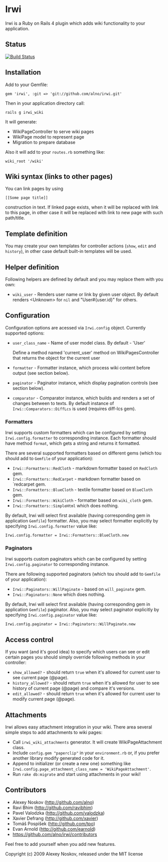 # Irwi

Irwi is a Ruby on Rails 4 plugin which adds wiki functionality to your
application.

## Status

[<img src="https://secure.travis-ci.org/alno/irwi.png?branch=master" alt="Build Status" />](http://travis-ci.org/alno/irwi)

## Installation

Add to your Gemfile:

    gem 'irwi', :git => 'git://github.com/alno/irwi.git'

Then in your application directory call:

    rails g irwi_wiki

It will generate:
*   WikiPageController to serve wiki pages
*   WikiPage model to represent page
*   Migration to prepare database


Also it will add to your `routes.rb` something like:

    wiki_root '/wiki'

## Wiki syntax (links to other pages)

You can link pages by using

    [[Some page title]]

construction in text. If linked page exists, when it will be replaced with
link to this page, in other case it will be replaced with link to new page
with such path/title.

## Template definition

You may create your own templates for controller actions (`show`, `edit` and
`history`), in other case default built-in templates will be used.

## Helper definition

Following helpers are defined by default and you may replace them with you
own:
*   `wiki_user` - Renders user name or link by given user object. By default
    renders &lt;Unknown&gt; for `nil` and "User#{user.id}" for others.


## Configuration

Configuration options are acessed via `Irwi.config` object. Currently
supported options:
*   `user_class_name` - Name of user model class. By default - 'User'

    Define a method named 'current_user' method on WikiPagesController that returns the object for the current user

*   `formatter` - Formatter instance, which process wiki content before
    output (see section below).

*   `paginator` - Paginator instance, which display pagination controls (see section below).

*   `comparator` - Comparator instance, which builds and renders a set of
    changes between to texts. By default instance of
    `Irwi::Comparators::DiffLcs` is used (requires diff-lcs gem).

### Formatters

Irwi supports custom formatters which can be configured by setting `Irwi.config.formatter` to corresponding instance.
Each formatter should have method `format`, which gets a string and returns it formatted.

There are several supported formatters based on different gems (which tou should add to `Gemfile` of your application):
* `Irwi::Formatters::RedCloth` - markdown formatter based on `RedCloth` gem.
* `Irwi::Formatters::RedCarpet` - markdown formatter based on `redcarpet  gem.
* `Irwi::Formatters::BlueCloth` - textile formatter based on `BlueCloth` gem.
* `Irwi::Formatters::WikiCloth` - formatter based on `wiki_cloth` gem.
* `Irwi::Formatters::SimpleHtml` which does nothing.

By default, Irwi will select first available (having corresponding gem in application `Gemfile`) formatter.
Also, you may select formatter explicitly by specifying `Irwi.config.formatter` value like:

    Irwi.config.formatter = Irwi::Formatters::BlueCloth.new

### Paginators

Irwi supports custom paginators which can be configured by setting `Irwi.config.paginator` to corresponding instance.

There are following supported paginators (which tou should add to `Gemfile` of your application):
* `Irwi::Paginators::WillPaginate` - based on `will_paginate` gem.
* `Irwi::Paginators::None` which does nothing.

By default, Irwi will select first available (having corresponding gem in application `Gemfile`) paginator.
Also, you may select paginator explicitly by specifying `Irwi.config.paginator` value like:

    Irwi.config.paginator = Irwi::Paginators::WillPaginate.new


## Access control

If you want (and it's good idea) to specify which users can see or edit
certain pages you should simply override following methods in your controller:
*   `show_allowed?` - should return `true` when it's allowed for current user
    to see current page (@page).
*   `history_allowed?` - should return `true` when it's allowed for user to
    see history of current page (@page) and compare it's versions.
*   `edit_allowed?` - should return `true` when it's allowed for current user
    to modify current page (@page).


## Attachments

Irwi allows easy attachment integration in your wiki. There area several
simple steps to add attachments to wiki pages:
*   Call `irwi_wiki_attachments` generator. It will create WikiPageAttachment
    class.
*   Include `config.gem "paperclip"` in your `environment.rb` or, if you
    prefer another library modify generated code for it.
*   Append to initializer (or create a new one) something like
    `Irwi.config.page_attachment_class_name = 'WikiPageAttachment'`.
*   Run `rake db:migrate` and start using attachments in your wiki!


## Contributors

*   Alexey Noskov (http://github.com/alno)
*   Ravi Bhim (http://github.com/ravibhim)
*   Pavel Valodzka (http://github.com/valodzka)
*   Xavier Defrang (http://github.com/xavier)
*   Tomáš Pospíšek (http://github.com/tpo)
*   Evan Arnold (http://github.com/earnold)
*   https://github.com/alno/irwi/contributors


Feel free to add yourself when you add new features.

Copyright (c) 2009 Alexey Noskov, released under the MIT license
